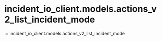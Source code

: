 # incident_io_client.models.actions_v2_list_incident_mode

::: incident_io_client.models.actions_v2_list_incident_mode